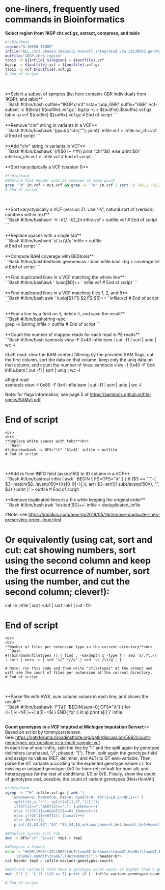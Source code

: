 # one-liners, frequently used commands in Bioinformatics

**Select region from 1KGP chr.vcf.gz, extract, compress, and tabix**<br>
```Bash
#!/bin/bash
region="3:10000-11000"
infile="ALL.chr3.phase3_shapeit2_mvncall_integrated_v5a.20130502.genotypes.vcf.gz"
outfile="1KGP.chr3.region"
tabix -h ${infile} ${region} > ${outfile}.vcf
bgzip -c ${outfile}.vcf > ${outfile}.vcf.gz
tabix -p vcf ${outfile}.vcf.gz
# End of script
```
<br>
<br>
**Select a subset of samples (list here contains GBR individuals from 1KGP), and tabix**<br>
```Bash
#!/bin/bash
outfile="1KGP.chr3"
lista="pop_GBR"
suffix="GBR"
vcf-subset -c ${lista} ${outfile}.vcf.gz | bgzip -c > ${outfile}.${suffix}.vcf.gz
tabix -p vcf ${outfile}.${suffix}.vcf.gz
# End of script
```
<br>
<br>
**Remove "chr" string in variants in a VCF**<br>
```Bash
#!/bin/bashawk '{gsub(/^chr/,""); print}' infile.vcf > infile.no_chr.vcf
# End of script
```
<br>
<br>
**Add "chr" string in variants in VCF**<br>
```Bash
#!/bin/bashawk '{if($0 !~ /^#/) print "chr"$0; else print $0}' infile.no_chr.vcf > infile.vcf
# End of script
```
<br>
<br>
**Sort karyotipically a VCF (version 1)**<br>

```Bash
#!/bin/bash
##Notice that header must be removed at some point
grep '^#' in.vcf > out.vcf && grep -v '^#' in.vcf | sort -V -k1,1 -k2,2n >> out.vcf
# End of script
```
<br>
<br>
**Sort karyotypically a VCF (version 2). Use '-V', natural sort of (version) numbers within text**<br>
```Bash
#!/bin/bashsort -V -k1,1 -k2,2n infile.vcf > outfile.vcf
# End of script
```
<br>
<br>
**Replace spaces with a single tab**<br>
```Bash
#!/bin/bashsed 's/ \+/\t/g' infile > outfile<br>
# End of script
```
<br>
<br>
**Compute BAM coverage with BEDtools**<br>
```Bash
#!/bin/bashbedtools genomecov -ibam infile.bam -bg > coverage.txt<br>
# End of script
```
<br>
<br>
**Find duplicated lines in a VCF matching the whole line**<br>
```Bash
#!/bin/bashawk ' !uniq[$0]++ ' infile.vcf
# End of script
```
<br>
<br>
**Find duplicated lines in a VCF matching files 1, 2, and 5**<br>
```Bash
#!/bin/bash
awk ' !uniq[$1 FS $2 FS $5]++ ' infile.vcf
# End of script
```
<br>
<br>
**Find a line by a field on it, delete it, and save the result**<br>
```Bash
#!/bin/bashstring=abc<br>
grep -v $string infile > outfile
# End of script
```
<br>
<br>
**Count the number of mapped reads for each read in PE reads**<br>
```Bash
#!/bin/bash
samtools view -F 0x40 infile.bam | cut -f1 | sort | uniq | wc -l

#Left read: view the BAM content filtering by the provided SAM flags, cut the first column, sort the data on that column, keep only the uniq data on that column, and count the number of lines.
samtools view -f 0x40 -F 0x4 infile.bam | cut -f1 | sort | uniq | wc -l

#Right read<br>
samtools view -f 0x80 -F 0x4 infile.bam | cut -f1 | sort | uniq  | wc -l

Note: for flags information, see page 5 of https://samtools.github.io/hts-specs/SAMv1.pdf
# End of script
```
<br>
<br>
**Replace white spaces with tabs**<br>
```Bash
#!/bin/bashawk -v OFS="\t" '$1=$1' infile > outfile
# End of script
```
<br>
<br>
**Add rs from INFO field (avsnp150) to ID column in a VCF**<br>
```Bash
#!/bin/bashcat infile | awk '
BEGIN { FS=OFS="\t" }
{
if ($3 == ".") {
$3=match($8, /avsnp150=((rs[0-9]+)|.)/, arr)
$3=arr[0]
sub(/avsnp150=/, "", $3)
}
print
}' > outfile
# End of script
```
<br>
<br>
**Remove duplicated lines in a file while keeping the original order**<br>
```Bash
#!/bin/bash
awk '!visited[$0]++' infile > deduplicated_infile

#Note: see https://iridakos.com/how-to/2019/05/16/remove-duplicate-lines-preserving-order-linux.html
# Or equivalently (using cat, sort and cut: cat showing numbers, sort using the second column and keep the first ocurrence of number, sort using the number, and cut the second column; clever!):

cat -n infile | sort -uk2 | sort -nk1 | cut -f2-
# End of script
```
<br>
<br>
**Number of files per extension type in the current directory**<br>
```Bash
#!/bin/bashnfiletypes () { find . -maxdepth 1 -type f | sed 's/.*\.//' | sort | uniq -c | sed 's/^ *//g' | sed 's/ /\t/g'; }

# Note: run this code and then write "nfiletypes" at the prompt and will see the count of files per extension at the current directory.
# End of script
```
<br>
<br>
**Parse file with AWK, sum column values in each line, and shows the result**<br>
```Bash
#!/bin/bashawk -F'[\t]' 'BEGIN{sum=0; OFS="\t"} { for (i=1;i<=NF;i++) a[i]+=$i } END{ for (i in a) print a[i] }' infile
<br>
<br>

**Count genotypes in a VCF imputed at Michigan Imputation Server**br>
Based on script by tommycarstensen<br>
See: https://gatkforums.broadinstitute.org/gatk/discussion/5692/count-genotypes-per-position-in-a-multi-sample-vcf<br>
In each line of your infile, split the line by ":" and the split again by genotype delimiters (unphased, "/"; phased, "|"). Then, split again the genotype field and assign its values (REF, delimiter, and ALT) to GT awk-variable. Then, parse the GT variable according to the expected genotype values (./. for missing or untyped genotype; 0/0 for hom-ref; ref=alt for hom-alt; and heterozygous for the rest of conditions: 1/0 or 0/1). Finally, show the count of genotypes and, possible, the count of variant genotypes (Het+HomAlt).<br>

```Bash
#!/bin/bash
zgrep -v "^#" infile.vcf.gz | awk '{
    unknown=0; homref=0; het=0; homalt=0; for(i=10;i<=NF;i++) {
    split($i,a,":"); split(a[1],GT,"[/|]");
    if(GT[1]=="."&&GT[2]==".") {unknown++}
    else if(GT[1]==0&&GT[2]==0) {homref++}
    else if(GT[1]==GT[2]) {homalt++}
    else {het++}};
    print $1,$2,$3":"$4"-"$5,$4,$5,unknown,homref,het,homalt,het+homalt}' > tmp1

##Replace spaces with tab
awk -v OFS="\t" '$1=$1' tmp1 > tmp2

##Prepare a header
echo -e "#CHR\tPOS\tID\tREF\tALT\tnumGT.Unknowns\tnumGT.HomRef\tnumGT.Het \
     \tnumGT.HomAlt\tnumGT.(Het+HomAlt)" > header<br>
cat header tmp2 > infile.variant-genotypes.counts

##Extract variants that have a genotype count equal or higher than a genotype count threshold
awk -F'[ ]' '{ if ($10 >= 5) print $3 }' infile.variant-genotypes.counts > variant-list

# End of script
```


